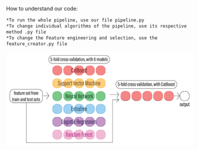 How to understand our code:

    *To run the whole pipeline, use our file pipeline.py
    *To change individual algorithms of the pipeline, use its respective method .py file
    *To change the Feature engineering and selection, use the feature_creator.py file


![Our pipeline model](/images/pipeline.PNG)

